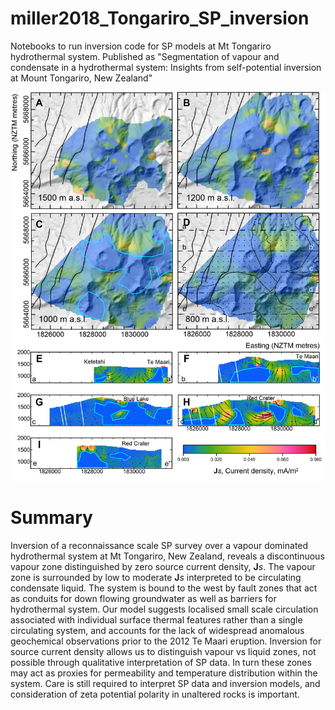 # miller2018_Tongariro_SP_inversion
Notebooks to run inversion code for SP models at Mt Tongariro hydrothermal system. Published as "Segmentation of vapour and condensate in a hydrothermal system: Insights from self-potential inversion at Mount Tongariro, New Zealand"

![Tongariro Js model](https://github.com/simpeg-research/miller2018_Tongariro_SP_inversion/blob/master/Figure2_Js_model.png)


# Summary

Inversion of a reconnaissance scale SP survey over a vapour dominated hydrothermal system at Mt Tongariro, New Zealand, reveals a discontinuous vapour zone distinguished by zero source current density, **J***s*.  The vapour zone is surrounded by low to moderate **J***s* interpreted to be circulating condensate liquid.  The system is bound to the west by fault zones that act as conduits for down flowing groundwater as well as barriers for hydrothermal system.  Our model suggests localised small scale circulation associated with individual surface thermal features rather than a single circulating system, and accounts for the lack of widespread anomalous geochemical observations prior to the 2012 Te Maari eruption. Inversion for source current density allows us to distinguish vapour vs liquid zones, not possible through qualitative interpretation of SP data.  In turn these zones may act as proxies for permeability and temperature distribution within the system.  Care is still required to interpret SP data and inversion models, and consideration of zeta potential polarity in unaltered rocks is important.


